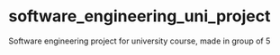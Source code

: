 # software_engineering_uni_project
Software engineering project for university course, made in group of 5

